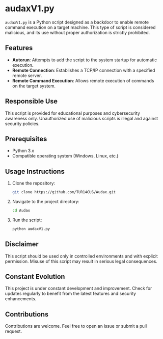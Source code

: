 # audaxV1.py

`audaxV1.py` is a Python script designed as a backdoor to enable remote command execution on a target machine. This type of script is considered malicious, and its use without proper authorization is strictly prohibited.

## Features

- **Autorun**: Attempts to add the script to the system startup for automatic execution.
- **Remote Connection**: Establishes a TCP/IP connection with a specified remote server.
- **Remote Command Execution**: Allows remote execution of commands on the target system.

## Responsible Use

This script is provided for educational purposes and cybersecurity awareness only. Unauthorized use of malicious scripts is illegal and against security policies.

## Prerequisites

- Python 3.x
- Compatible operating system (Windows, Linux, etc.)

## Usage Instructions

1. Clone the repository:

   ```bash
   git clone https://github.com/TUR14CUS/Audax.git
   ```

2. Navigate to the project directory:

   ```bash
   cd Audax
   ```

3. Run the script:

   ```bash
   python audaxV1.py
   ```

## Disclaimer

This script should be used only in controlled environments and with explicit permission. Misuse of this script may result in serious legal consequences.

## Constant Evolution

This project is under constant development and improvement. Check for updates regularly to benefit from the latest features and security enhancements.

## Contributions

Contributions are welcome. Feel free to open an issue or submit a pull request.
